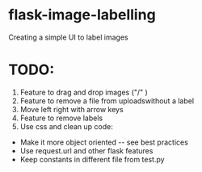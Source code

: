 # flask-image-labelling

Creating a simple UI to label images

# TODO:

1. Feature to drag and drop images ("/" )
2. Feature to remove a file from uploadswithout a label
3. Move left right with arrow keys
4. Feature to remove labels
5. Use css and clean up code:
  - Make it more object oriented -- see best practices
  - Use request.url and other flask features
  - Keep constants in different file from test.py